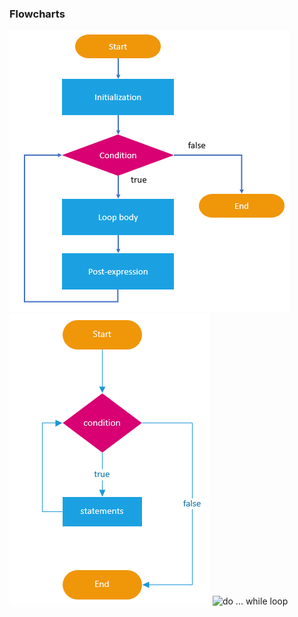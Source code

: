 ### Flowcharts
![for ... loop](/images/for-loop.png)
![while ... loop](images/while-loop.png)
![do ... while loop](images/do-while.png)


